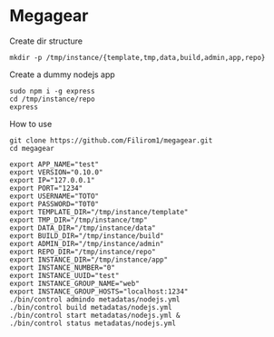 # Megagear

Create dir structure

    mkdir -p /tmp/instance/{template,tmp,data,build,admin,app,repo}

Create a dummy nodejs app

    sudo npm i -g express
    cd /tmp/instance/repo
    express

How to use

    git clone https://github.com/Filirom1/megagear.git
    cd megagear

    export APP_NAME="test"
    export VERSION="0.10.0"
    export IP="127.0.0.1"
    export PORT="1234"
    export USERNAME="TOTO"
    export PASSWORD="T0T0"
    export TEMPLATE_DIR="/tmp/instance/template"
    export TMP_DIR="/tmp/instance/tmp"
    export DATA_DIR="/tmp/instance/data"
    export BUILD_DIR="/tmp/instance/build"
    export ADMIN_DIR="/tmp/instance/admin"
    export REPO_DIR="/tmp/instance/repo"
    export INSTANCE_DIR="/tmp/instance/app"
    export INSTANCE_NUMBER="0"
    export INSTANCE_UUID="test"
    export INSTANCE_GROUP_NAME="web"
    export INSTANCE_GROUP_HOSTS="localhost:1234"
    ./bin/control admindo metadatas/nodejs.yml
    ./bin/control build metadatas/nodejs.yml
    ./bin/control start metadatas/nodejs.yml &
    ./bin/control status metadatas/nodejs.yml

